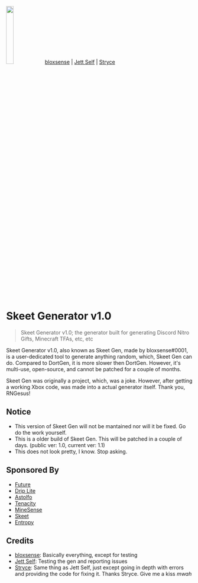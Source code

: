 <img src ="https://upload.wikimedia.org/wikipedia/commons/7/70/Skeet_menu.png" width="20%" height="20%"/>
 <a href="https://github.com/ripoffuser">bloxsense</a> |
 <a href="https://discord.com/channels/@me/1039607467119755294">Jett Self</a> |
 <a href="[">Stryce</a>
 
 
# Skeet Generator v1.0


> Skeet Generator v1.0; the generator built for generating Discord Nitro Gifts, Minecraft TFAs, etc, etc


Skeet Generator v1.0, also known as Skeet Gen, made by bloxsense#0001, is a user-dedicated tool to generate anything random, which, Skeet Gen can do. Compared to DortGen, it is more slower then DortGen. However, it's multi-use, open-source, and cannot be patched for a couple of months.


Skeet Gen was originally a project, which, was a joke. However, after getting a working Xbox code, was made into a actual generator itself. Thank you, RNGesus!


## Notice

- This version of Skeet Gen will not be mantained nor will it be fixed. Go do the work yourself.
- This is a older build of Skeet Gen. This will be patched in a couple of days. (public ver: 1.0, current ver: 1.1)
- This does not look pretty, I know. Stop asking.


## Sponsored By

 - [Future](https://futureclient.net)
 - [Drip Lite](https://neverlack.in)
 - [Astolfo](https://astolfo.lgbt)
 - [Tenacity](https://intent.store/panel?p=K3r30n8A)
 - [MineSense](https://minesense.pub)
 - [Skeet](https://gamesense.pub)
 - [Entropy](https://entropy.club)
 
 
  ## Credits
 
 - [bloxsense](https://github.com/ripoffuser): Basically everything, except for testing
 - [Jett Self](https://discord.com/channels/@me/1039607467119755294): Testing the gen and reporting issues
 - [Stryce](https://discord.com/channels/@me/1040104115356848129): Same thing as Jett Self, just except going in depth with errors and providing the code for fixing it. Thanks Stryce. Give me a kiss *mwah*
